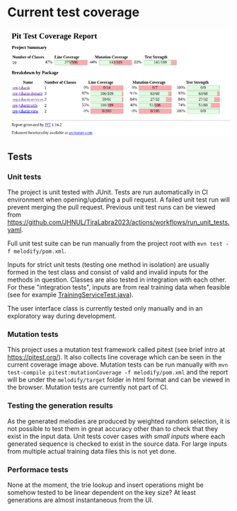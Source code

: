 # Current test coverage

![test coverage](/docs/images/coverage_report.png)

## Tests

### Unit tests

The project is unit tested with JUnit. Tests are run automatically in CI environment when opening/updating a pull request. A failed unit test run will prevent merging the pull request. Previous unit test runs can be viewed from https://github.com/JHNUL/TiraLabra2023/actions/workflows/run_unit_tests.yaml.

Full unit test suite can be run manually from the project root with `mvn test -f melodify/pom.xml`.

Inputs for strict unit tests (testing one method in isolation) are usually formed in the test class and consist of valid and invalid inputs for the methods in question. Classes are also tested in integration with each other. For these "integration tests", inputs are from real training data when feasible (see for example [TrainingServiceTest.java](/melodify/src/test/java/org/juhanir/services/TrainingServiceTest.java)).

The user interface class is currently tested only manually and in an exploratory way during development.

### Mutation tests

This project uses a mutation test framework called pitest (see brief intro at https://pitest.org/). It also collects line coverage which can be seen in the current coverage image above. Mutation tests can be run manually with `mvn test-compile pitest:mutationCoverage -f melodify/pom.xml` and the report will be under the `melodify/target` folder in html format and can be viewed in the browser. Mutation tests are currently not part of CI.

### Testing the generation results

As the generated melodies are produced by weighted random selection, it is not possible to test them in great accuracy other than to check that they exist in the input data. Unit tests cover cases *with small inputs* where each generated sequence is checked to exist in the source data. For large inputs from multiple actual training data files this is not yet done.

### Performace tests

None at the moment, the trie lookup and insert operations might be somehow tested to be linear dependent on the key size? At least generations are almost instantaneous from the UI.
